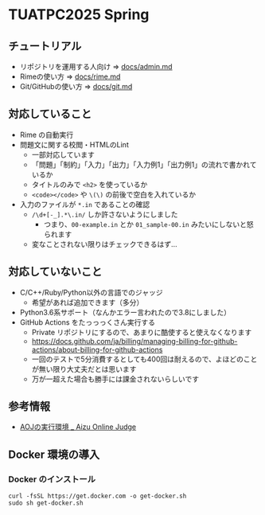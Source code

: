 # TUATPC2025 Spring

## チュートリアル

- リポジトリを運用する人向け => [docs/admin.md](./docs/admin.md)
- Rimeの使い方 => [docs/rime.md](./docs/rime.md)
- Git/GitHubの使い方 => [docs/git.md](./docs/git.md)

## 対応していること
- Rime の自動実行
- 問題文に関する校閲・HTMLのLint
   - 一部対応しています
   - 「問題」「制約」「入力」「出力」「入力例1」「出力例1」の流れで書かれているか
   - タイトルのみで `<h2>` を使っているか
   - `<code></code>` や `\(\)` の前後で空白を入れているか
- 入力のファイルが `*.in` であることの確認
   - `/\d+[-_].*\.in/` しか許さないようにしました
      - つまり、`00-example.in` とか `01_sample-00.in` みたいにしないと怒られます
   - 変なことされない限りはチェックできるはず…

## 対応していないこと

- C/C++/Ruby/Python以外の言語でのジャッジ
   - 希望があれば追加できます（多分）
- Python3.6系サポート（なんかエラー言われたので3.8にしました）
- GitHub Actions をたっっっくさん実行する
   - Private リポジトリにするので、あまりに酷使すると使えなくなります
   - https://docs.github.com/ja/billing/managing-billing-for-github-actions/about-billing-for-github-actions
   - 一回のテストで5分消費するとしても400回は耐えるので、よほどのことが無い限り大丈夫だとは思います
   - 万が一超えた場合も勝手には課金されないらしいです

## 参考情報
- [AOJの実行環境 _ Aizu Online Judge](https://onlinejudge.u-aizu.ac.jp/system_info)

## Docker 環境の導入

### Docker のインストール

```
curl -fsSL https://get.docker.com -o get-docker.sh
sudo sh get-docker.sh
```